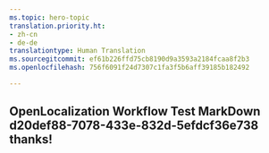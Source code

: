```yaml
---
ms.topic: hero-topic
translation.priority.ht:
- zh-cn
- de-de
translationtype: Human Translation
ms.sourcegitcommit: ef61b226ffd75cb8190d9a3593a2184fcaa8f2b3
ms.openlocfilehash: 756f6091f24d7307c1fa3f5b6aff39185b182492

---
```

## OpenLocalization Workflow Test MarkDown d20def88-7078-433e-832d-5efdcf36e738 thanks!



<!--HONumber=Sep16_HO1-->


